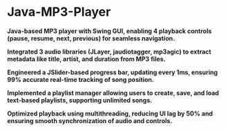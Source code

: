 # Java-MP3-Player

**Java-based MP3 player with Swing GUI, enabling 4 playback controls (pause, resume, next, previous) for seamless navigation.**

**Integrated 3 audio libraries (JLayer, jaudiotagger, mp3agic) to extract metadata like title, artist, and duration from MP3 files.**

**Engineered a JSlider-based progress bar, updating every 1ms, ensuring 99% accurate real-time tracking of song position.**

**Implemented a playlist manager allowing users to create, save, and load text-based playlists, supporting unlimited songs.**

**Optimized playback using multithreading, reducing UI lag by 50% and ensuring smooth synchronization of audio and controls.**
